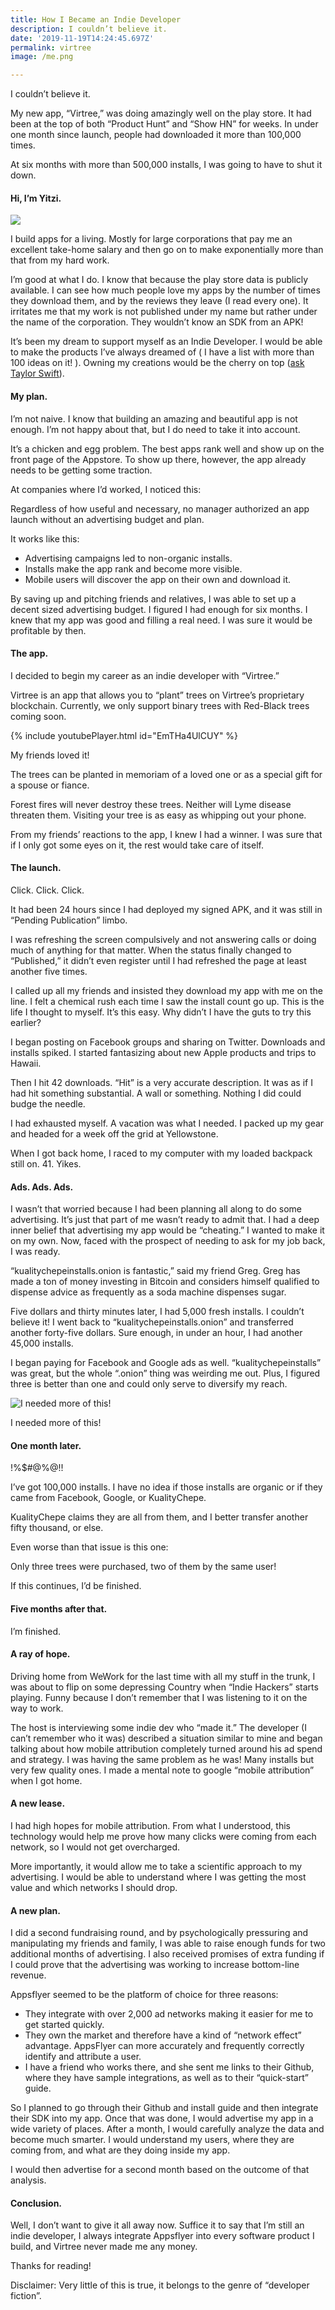 ```yaml
---
title: How I Became an Indie Developer
description: I couldn’t believe it.
date: '2019-11-19T14:24:45.697Z'
permalink: virtree
image: /me.png

---
```


I couldn’t believe it.

My new app, “Virtree,” was doing amazingly well on the play store. It had been at the top of both “Product Hunt” and “Show HN” for weeks. In under one month since launch, people had downloaded it more than 100,000 times.

At six months with more than 500,000 installs, I was going to have to shut it down.

#### Hi, I’m Yitzi.

![]({{site.baseurl}}/img/me.png)

I build apps for a living. Mostly for large corporations that pay me an excellent take-home salary and then go on to make exponentially more than that from my hard work.

I’m good at what I do. I know that because the play store data is publicly available. I can see how much people love my apps by the number of times they download them, and by the reviews they leave (I read every one). It irritates me that my work is not published under my name but rather under the name of the corporation. They wouldn’t know an SDK from an APK!

It’s been my dream to support myself as an Indie Developer. I would be able to make the products I’ve always dreamed of ( I have a list with more than 100 ideas on it! ). Owning my creations would be the cherry on top ([ask Taylor Swift](https://twitter.com/taylorswift13/status/1195123215657508867)).

#### My plan.

I’m not naive. I know that building an amazing and beautiful app is not enough. I’m not happy about that, but I do need to take it into account.

It’s a chicken and egg problem. The best apps rank well and show up on the front page of the Appstore. To show up there, however, the app already needs to be getting some traction.

At companies where I’d worked, I noticed this:

Regardless of how useful and necessary, no manager authorized an app launch without an advertising budget and plan.

It works like this:

*   Advertising campaigns led to non-organic installs.
*   Installs make the app rank and become more visible.
*   Mobile users will discover the app on their own and download it.

By saving up and pitching friends and relatives, I was able to set up a decent sized advertising budget. I figured I had enough for six months. I knew that my app was good and filling a real need. I was sure it would be profitable by then.

#### The app.

I decided to begin my career as an indie developer with “Virtree.”

Virtree is an app that allows you to “plant” trees on Virtree’s proprietary blockchain. Currently, we only support binary trees with Red-Black trees coming soon.

{% include youtubePlayer.html id="EmTHa4UlCUY" %}

My friends loved it!

The trees can be planted in memoriam of a loved one or as a special gift for a spouse or fiance.

Forest fires will never destroy these trees. Neither will Lyme disease threaten them. Visiting your tree is as easy as whipping out your phone.

From my friends’ reactions to the app, I knew I had a winner. I was sure that if I only got some eyes on it, the rest would take care of itself.

#### The launch.

Click. Click. Click.

It had been 24 hours since I had deployed my signed APK, and it was still in “Pending Publication” limbo.

I was refreshing the screen compulsively and not answering calls or doing much of anything for that matter. When the status finally changed to “Published,” it didn’t even register until I had refreshed the page at least another five times.

I called up all my friends and insisted they download my app with me on the line. I felt a chemical rush each time I saw the install count go up. This is the life I thought to myself. It’s this easy. Why didn’t I have the guts to try this earlier?

I began posting on Facebook groups and sharing on Twitter. Downloads and installs spiked. I started fantasizing about new Apple products and trips to Hawaii.

Then I hit 42 downloads. “Hit” is a very accurate description. It was as if I had hit something substantial. A wall or something. Nothing I did could budge the needle.

I had exhausted myself. A vacation was what I needed. I packed up my gear and headed for a week off the grid at Yellowstone.

When I got back home, I raced to my computer with my loaded backpack still on. 41. Yikes.

#### Ads. Ads. Ads.

I wasn’t that worried because I had been planning all along to do some advertising. It’s just that part of me wasn’t ready to admit that. I had a deep inner belief that advertising my app would be “cheating.” I wanted to make it on my own. Now, faced with the prospect of needing to ask for my job back, I was ready.

“kualitychepeinstalls.onion is fantastic,” said my friend Greg. Greg has made a ton of money investing in Bitcoin and considers himself qualified to dispense advice as frequently as a soda machine dispenses sugar.

Five dollars and thirty minutes later, I had 5,000 fresh installs. I couldn’t believe it! I went back to “kualitychepeinstalls.onion” and transferred another forty-five dollars. Sure enough, in under an hour, I had another 45,000 installs.

I began paying for Facebook and Google ads as well. “kualitychepeinstalls” was great, but the whole “.onion” thing was weirding me out. Plus, I figured three is better than one and could only serve to diversify my reach.

![I needed more of this!]({{site.baseurl}}/img/virtree-screenshot.png)

I needed more of this!

#### One month later.

!%$#@%@!!

I’ve got 100,000 installs. I have no idea if those installs are organic or if they came from Facebook, Google, or KualityChepe.

KualityChepe claims they are all from them, and I better transfer another fifty thousand, or else.

Even worse than that issue is this one:

Only three trees were purchased, two of them by the same user!

If this continues, I’d be finished.

#### Five months after that.

I’m finished.

#### A ray of hope.

Driving home from WeWork for the last time with all my stuff in the trunk, I was about to flip on some depressing Country when “Indie Hackers” starts playing. Funny because I don’t remember that I was listening to it on the way to work.

The host is interviewing some indie dev who “made it.” The developer (I can’t remember who it was) described a situation similar to mine and began talking about how mobile attribution completely turned around his ad spend and strategy. I was having the same problem as he was! Many installs but very few quality ones. I made a mental note to google “mobile attribution” when I got home.

#### A new lease.

I had high hopes for mobile attribution. From what I understood, this technology would help me prove how many clicks were coming from each network, so I would not get overcharged.

More importantly, it would allow me to take a scientific approach to my advertising. I would be able to understand where I was getting the most value and which networks I should drop.

#### A new plan.

I did a second fundraising round, and by psychologically pressuring and manipulating my friends and family, I was able to raise enough funds for two additional months of advertising. I also received promises of extra funding if I could prove that the advertising was working to increase bottom-line revenue.

Appsflyer seemed to be the platform of choice for three reasons:

*   They integrate with over 2,000 ad networks making it easier for me to get started quickly.
*   They own the market and therefore have a kind of “network effect” advantage. AppsFlyer can more accurately and frequently correctly identify and attribute a user.
*   I have a friend who works there, and she sent me links to their Github, where they have sample integrations, as well as to their “quick-start” guide.

So I planned to go through their Github and install guide and then integrate their SDK into my app. Once that was done, I would advertise my app in a wide variety of places. After a month, I would carefully analyze the data and become much smarter. I would understand my users, where they are coming from, and what are they doing inside my app.

I would then advertise for a second month based on the outcome of that analysis.

#### Conclusion.

Well, I don’t want to give it all away now. Suffice it to say that I’m still an indie developer, I always integrate Appsflyer into every software product I build, and Virtree never made me any money.

Thanks for reading!

Disclaimer: Very little of this is true, it belongs to the genre of “developer fiction”.
<!--stackedit_data:
eyJoaXN0b3J5IjpbMjAxMDI2MDY5NiwtMTQxMDg2MDAzMyw3Mj
g1NjY2ODEsLTE4MzY0NDY4MjMsLTIwODg3NDY2MTJdfQ==
-->
